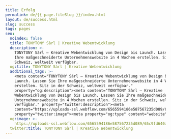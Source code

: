 ```yaml
---
title: Erfolg
permalink: de/{{ page.fileSlug }}/index.html
layout: de/success.html
slug: success
tags: pages
seo:
  noindex: false
  title: TONYTONY Sàrl | Kreative Webentwicklung
  description: >-
    TONYTONY Sàrl – Kreative Webentwicklung von Design bis Launch. Lassen Sie
    Ihre maßgeschneiderte Unternehmenswebsite in 4 Wochen erstellen. Sitz in der
    Schweiz, weltweit verfügbar.
  og:title: TONYTONY Sàrl | Kreative Webentwicklung
  additional_tags: >-
    <meta content="TONYTONY Sàrl – Kreative Webentwicklung von Design bis
    Launch. Lassen Sie Ihre maßgeschneiderte Unternehmenswebsite in 4 Wochen
    erstellen. Sitz in der Schweiz, weltweit verfügbar."
    property="og:description"><meta content="TONYTONY Sàrl – Kreative
    Webentwicklung von Design bis Launch. Lassen Sie Ihre maßgeschneiderte
    Unternehmenswebsite in 4 Wochen erstellen. Sitz in der Schweiz, weltweit
    verfügbar." property="twitter:description"><meta
    content="https://uploads-ssl.webflow.com/6565594186e587567235d089/65c9fd640a5453d9cbeb8ef0_opengraph%20de.jpg"
    property="twitter:image"><meta property="og:type" content="website">
  og:image: >-
    https://uploads-ssl.webflow.com/6565594186e587567235d089/65c9fd640a5453d9cbeb8ef0_opengraph%20de.jpg
  twitter:title: TONYTONY Sàrl | Kreative Webentwicklung
---
```



